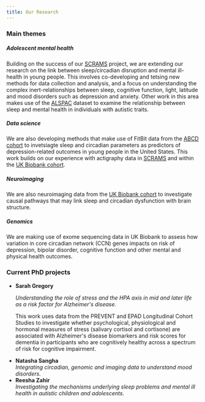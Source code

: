 ```yaml
---
title: Our Research
---
```


<div class="row row-cols-1 row-cols-md-2">
<div class="col">

<h3> Main themes</h3>

<h5> Adolescent mental health </h5>
<p>
Building on the success of our <a href="https://scrams.sphsu.gla.ac.uk/">SCRAMS</a> project, we are extending our research on the link between sleep/circadian disruption and mental ill-health in young people. This involves co-developing and tetsing new methods for data collection and analysis, and a focus on understanding the complex inert-relationships between sleep, cognitive function, light, latitude and mood disorders such as depression and anxiety. Other work in this area makes use of the <a href="http://www.bristol.ac.uk/alspac/">ALSPAC</a> dataset to examine the relationship between sleep and mental health in individuals with autistic traits.
</p>


<h5> Data science</h5>
<p>
We are also developing methods that make use of FitBit data from the <a href="https://abcdstudy.org/">ABCD cohort</a> to invetsiagte sleep and circadian parameters as predictors of depression-related outcomes in young people in the United States. This work builds on our experience with actigraphy data in <a href="https://scrams.sphsu.gla.ac.uk/">SCRAMS</a> and within the <a href="https://www.ukbiobank.ac.uk/">UK Biobank cohort</a>.
</p>

<h5> Neuroimaging</h5>
<p>We are also neuroimaging data from the <a href="https://www.ukbiobank.ac.uk/">UK Biobank cohort</a> to investigate causal pathways that may link sleep and circadian dysfunction with brain structure.</p>

<h5> Genomics</h5>
<p>We are making use of exome sequencing data in UK Biobank to assess how variation in core circadian network (CCN) genes impacts on risk of depression, bipolar disorder, cognitive function and other mental and physical health outcomes.</p>

</div>

<div class="col">

<h3> Current PhD projects  </h3>

<ul>
<li><strong>Sarah Gregory</strong>
<p><i>Understanding the role of stress and the HPA axis in mid and later life as a risk factor for Alzheimer's disease.</i></p>
<p>This work uses data from the PREVENT and EPAD Longitudinal Cohort Studies to investigate whether psychological, physiological and hormonal measures of stress (salivary cortisol and cortisone) are associated with Alzheimer's disease biomarkers and risk scores for dementia in participants who are cognitively healthy across a spectrum of risk for cognitive impairment.</p>
</li>

<li><strong>Natasha Sangha</strong><br>  
<i>Integrating circadian, genomic and imaging data to understand mood disorders.
</i>
</li>

<li><strong>Reesha Zahir</strong><br>  
<i>
Investigating the mechanisms underlying sleep problems and mental ill health in autistic children and adolescents.
</i>
</li>
</ul>

</div>
</div>
